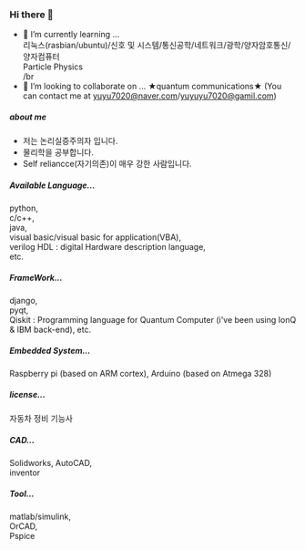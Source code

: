 ### Hi there 👋
- 🌱 I’m currently learning ...   
  리눅스(rasbian/ubuntu)/신호 및 시스템/통신공학/네트워크/광학/양자암호통신/양자컴퓨터    
  Particle Physics    
  /br
- 👯 I’m looking to collaborate on ... ★quantum communications★ 
  (You can contact me at yuyu7020@naver.com/yuyuyu7020@gamil.com)
##### about me
- 저는 논리실증주의자 입니다.  
- 물리학을 공부합니다.  
- Self reliancce(자기의존)이 매우 강한 사람입니다. 

##### Available Language...
  python,   
  c/c++,  
  java,   
  visual basic/visual basic for application(VBA),  
  verilog HDL : digital Hardware description language,    
  etc.  

##### FrameWork...
  django,   
  pyqt,   
  Qiskit : Programming language for Quantum Computer (i've been using IonQ & IBM back-end), 
  etc.  

##### Embedded System...
  Raspberry pi (based on ARM cortex), 
  Arduino (based on Atmega 328) 

##### license...
  자동차 정비 기능사  

##### CAD...
  Solidworks, 
  AutoCAD,  
  inventor  

##### Tool...
  matlab/simulink,  
  OrCAD,  
  Pspice  
